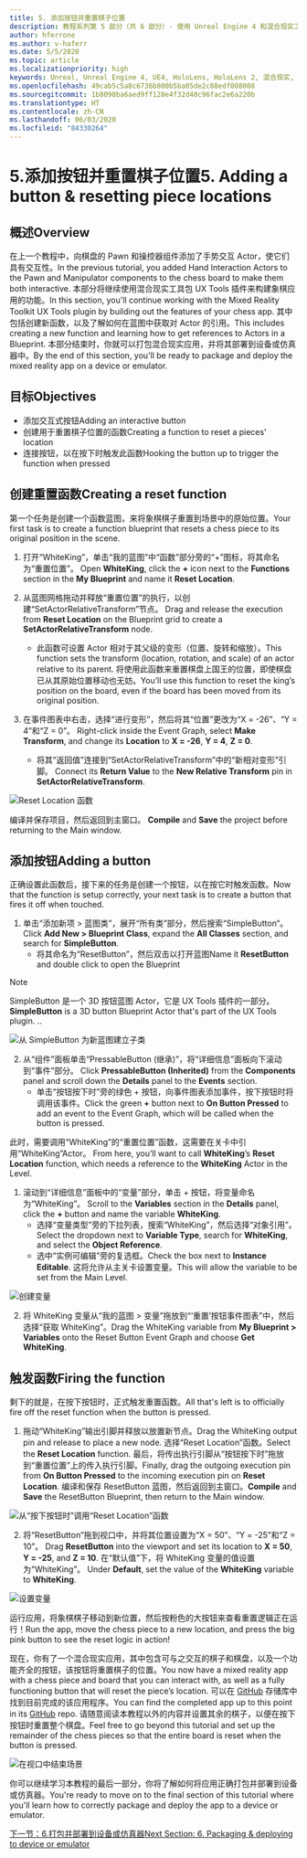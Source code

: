 ```yaml
---
title: 5. 添加按钮并重置棋子位置
description: 教程系列第 5 部分（共 6 部分）- 使用 Unreal Engine 4 和混合现实工具包 UX Tools 插件构建一款简单的象棋应用
author: hferrone
ms.author: v-haferr
ms.date: 5/5/2020
ms.topic: article
ms.localizationpriority: high
keywords: Unreal, Unreal Engine 4, UE4, HoloLens, HoloLens 2, 混合现实, 教程, 入门, mrtk, uxt, UX Tools, 文档
ms.openlocfilehash: 49cab5c5a8c6736b800b5ba05de2c88edf008008
ms.sourcegitcommit: 1b8090ba6aed9ff128e4f32d40c96fac2e6a220b
ms.translationtype: HT
ms.contentlocale: zh-CN
ms.lasthandoff: 06/03/2020
ms.locfileid: "84330264"
---
```

# <a name="5-adding-a-button--resetting-piece-locations"></a><span data-ttu-id="fd86e-104">5.添加按钮并重置棋子位置</span><span class="sxs-lookup"><span data-stu-id="fd86e-104">5. Adding a button & resetting piece locations</span></span>


## <a name="overview"></a><span data-ttu-id="fd86e-105">概述</span><span class="sxs-lookup"><span data-stu-id="fd86e-105">Overview</span></span>

<span data-ttu-id="fd86e-106">在上一个教程中，向棋盘的 Pawn 和操控器组件添加了手势交互 Actor，使它们具有交互性。</span><span class="sxs-lookup"><span data-stu-id="fd86e-106">In the previous tutorial, you added Hand Interaction Actors to the Pawn and Manipulator components to the chess board to make them both interactive.</span></span> <span data-ttu-id="fd86e-107">本部分将继续使用混合现实工具包 UX Tools 插件来构建象棋应用的功能。</span><span class="sxs-lookup"><span data-stu-id="fd86e-107">In this section, you'll continue working with the Mixed Reality Toolkit UX Tools plugin by building out the features of your chess app.</span></span> <span data-ttu-id="fd86e-108">其中包括创建新函数，以及了解如何在蓝图中获取对 Actor 的引用。</span><span class="sxs-lookup"><span data-stu-id="fd86e-108">This includes creating a new function and learning how to get references to Actors in a Blueprint.</span></span> <span data-ttu-id="fd86e-109">本部分结束时，你就可以打包混合现实应用，并将其部署到设备或仿真器中。</span><span class="sxs-lookup"><span data-stu-id="fd86e-109">By the end of this section, you'll be ready to package and deploy the mixed reality app on a device or emulator.</span></span>

## <a name="objectives"></a><span data-ttu-id="fd86e-110">目标</span><span class="sxs-lookup"><span data-stu-id="fd86e-110">Objectives</span></span>

* <span data-ttu-id="fd86e-111">添加交互式按钮</span><span class="sxs-lookup"><span data-stu-id="fd86e-111">Adding an interactive button</span></span>
* <span data-ttu-id="fd86e-112">创建用于重置棋子位置的函数</span><span class="sxs-lookup"><span data-stu-id="fd86e-112">Creating a function to reset a pieces' location</span></span>
* <span data-ttu-id="fd86e-113">连接按钮，以在按下时触发此函数</span><span class="sxs-lookup"><span data-stu-id="fd86e-113">Hooking the button up to trigger the function when pressed</span></span>

## <a name="creating-a-reset-function"></a><span data-ttu-id="fd86e-114">创建重置函数</span><span class="sxs-lookup"><span data-stu-id="fd86e-114">Creating a reset function</span></span>
<span data-ttu-id="fd86e-115">第一个任务是创建一个函数蓝图，来将象棋棋子重置到场景中的原始位置。</span><span class="sxs-lookup"><span data-stu-id="fd86e-115">Your first task is to create a function blueprint that resets a chess piece to its original position in the scene.</span></span> 

1.  <span data-ttu-id="fd86e-116">打开“WhiteKing”，单击“我的蓝图”中“函数”部分旁的“+”图标，将其命名为“重置位置”。    </span><span class="sxs-lookup"><span data-stu-id="fd86e-116">Open **WhiteKing**, click the **+** icon next to the **Functions** section in the **My Blueprint** and name it **Reset Location**.</span></span> 

2.  <span data-ttu-id="fd86e-117">从蓝图网格拖动并释放“重置位置”的执行，以创建“SetActorRelativeTransform”节点。 </span><span class="sxs-lookup"><span data-stu-id="fd86e-117">Drag and release the execution from **Reset Location** on the Blueprint grid to create a **SetActorRelativeTransform** node.</span></span> 
    * <span data-ttu-id="fd86e-118">此函数可设置 Actor 相对于其父级的变形（位置、旋转和缩放）。</span><span class="sxs-lookup"><span data-stu-id="fd86e-118">This function sets the transform (location, rotation, and scale) of an actor relative to its parent.</span></span> <span data-ttu-id="fd86e-119">将使用此函数来重置棋盘上国王的位置，即使棋盘已从其原始位置移动也无妨。</span><span class="sxs-lookup"><span data-stu-id="fd86e-119">You’ll use this function to reset the king’s position on the board, even if the board has been moved from its original position.</span></span> 
    
3. <span data-ttu-id="fd86e-120">在事件图表中右击，选择“进行变形”，然后将其“位置”更改为“X = -26”、“Y = 4”和“Z = 0”。    </span><span class="sxs-lookup"><span data-stu-id="fd86e-120">Right-click inside the Event Graph, select **Make Transform**, and change its **Location** to **X = -26**, **Y = 4**, **Z = 0**.</span></span>
    * <span data-ttu-id="fd86e-121">将其“返回值”连接到“SetActorRelativeTransform”中的“新相对变形”引脚。  </span><span class="sxs-lookup"><span data-stu-id="fd86e-121">Connect its **Return Value** to the **New Relative Transform** pin in **SetActorRelativeTransform**.</span></span> 

![Reset Location 函数](images/unreal-uxt/5-function.PNG)

<span data-ttu-id="fd86e-123">编译并保存项目，然后返回到主窗口。 </span><span class="sxs-lookup"><span data-stu-id="fd86e-123">**Compile** and **Save** the project before returning to the Main window.</span></span> 


## <a name="adding-a-button"></a><span data-ttu-id="fd86e-124">添加按钮</span><span class="sxs-lookup"><span data-stu-id="fd86e-124">Adding a button</span></span>
<span data-ttu-id="fd86e-125">正确设置此函数后，接下来的任务是创建一个按钮，以在按它时触发函数。</span><span class="sxs-lookup"><span data-stu-id="fd86e-125">Now that the function is setup correctly, your next task is to create a button that fires it off when touched.</span></span> 

1.  <span data-ttu-id="fd86e-126">单击“添加新项 > 蓝图类”，展开“所有类”部分，然后搜索“SimpleButton“。  </span><span class="sxs-lookup"><span data-stu-id="fd86e-126">Click **Add New > Blueprint Class**, expand the **All Classes** section, and search for **SimpleButton**.</span></span> 
    * <span data-ttu-id="fd86e-127">将其命名为“ResetButton”，然后双击以打开蓝图</span><span class="sxs-lookup"><span data-stu-id="fd86e-127">Name it **ResetButton** and double click to open the Blueprint</span></span>

> [!NOTE]
> <span data-ttu-id="fd86e-128">SimpleButton 是一个 3D 按钮蓝图 Actor，它是 UX Tools 插件的一部分。</span><span class="sxs-lookup"><span data-stu-id="fd86e-128">**SimpleButton** is a 3D button Blueprint Actor that's part of the UX Tools plugin.</span></span> <span data-ttu-id="fd86e-129">.</span><span class="sxs-lookup"><span data-stu-id="fd86e-129">.</span></span> 

![从 SimpleButton 为新蓝图建立子类](images/unreal-uxt/5-subclass.PNG)

2. <span data-ttu-id="fd86e-131">从“组件”面板单击“PressableButton (继承)”，将“详细信息”面板向下滚动到“事件”部分。   </span><span class="sxs-lookup"><span data-stu-id="fd86e-131">Click **PressableButton (Inherited)** from the **Components** panel and scroll down the **Details** panel to the **Events** section.</span></span> 
    * <span data-ttu-id="fd86e-132">单击“按钮按下时”旁的绿色 + 按钮，向事件图表添加事件，按下按钮时将调用该事件。</span><span class="sxs-lookup"><span data-stu-id="fd86e-132">Click the green **+** button next to **On Button Pressed** to add an event to the Event Graph, which will be called when the button is pressed.</span></span> 
    
<span data-ttu-id="fd86e-133">此时，需要调用“WhiteKing”的“重置位置”函数，这需要在关卡中引用“WhiteKing”Actor。  </span><span class="sxs-lookup"><span data-stu-id="fd86e-133">From here, you’ll want to call **WhiteKing**’s **Reset Location** function, which needs a reference to the **WhiteKing** Actor in the Level.</span></span> 

1.  <span data-ttu-id="fd86e-134">滚动到“详细信息”面板中的“变量”部分，单击 + 按钮，将变量命名为“WhiteKing”。   </span><span class="sxs-lookup"><span data-stu-id="fd86e-134">Scroll to the **Variables** section in the **Details** panel, click the **+** button and name the variable **WhiteKing**.</span></span> 
    * <span data-ttu-id="fd86e-135">选择“变量类型”旁的下拉列表，搜索“WhiteKing”，然后选择“对象引用”。</span><span class="sxs-lookup"><span data-stu-id="fd86e-135">Select the dropdown next to **Variable Type**, search for **WhiteKing**, and select the **Object Reference**.</span></span> 
    * <span data-ttu-id="fd86e-136">选中“实例可编辑”旁的复选框。</span><span class="sxs-lookup"><span data-stu-id="fd86e-136">Check the box next to **Instance Editable**.</span></span> <span data-ttu-id="fd86e-137">这将允许从主关卡设置变量。</span><span class="sxs-lookup"><span data-stu-id="fd86e-137">This will allow the variable to be set from the Main Level.</span></span> 

![创建变量](images/unreal-uxt/5-var.PNG)

2.  <span data-ttu-id="fd86e-139">将 WhiteKing 变量从“我的蓝图 > 变量”拖放到“‘重置’按钮事件图表”中，然后选择“获取 WhiteKing”。</span><span class="sxs-lookup"><span data-stu-id="fd86e-139">Drag the WhiteKing variable from **My Blueprint > Variables** onto the Reset Button Event Graph and choose **Get WhiteKing**.</span></span> 

## <a name="firing-the-function"></a><span data-ttu-id="fd86e-140">触发函数</span><span class="sxs-lookup"><span data-stu-id="fd86e-140">Firing the function</span></span>
<span data-ttu-id="fd86e-141">剩下的就是，在按下按钮时，正式触发重置函数。</span><span class="sxs-lookup"><span data-stu-id="fd86e-141">All that's left is to officially fire off the reset function when the button is pressed.</span></span>

1.  <span data-ttu-id="fd86e-142">拖动“WhiteKing”输出引脚并释放以放置新节点。</span><span class="sxs-lookup"><span data-stu-id="fd86e-142">Drag the WhiteKing output pin and release to place a new node.</span></span> <span data-ttu-id="fd86e-143">选择“Reset Location”函数。</span><span class="sxs-lookup"><span data-stu-id="fd86e-143">Select the **Reset Location** function.</span></span> <span data-ttu-id="fd86e-144">最后，将传出执行引脚从“按钮按下时”拖放到“重置位置”上的传入执行引脚。</span><span class="sxs-lookup"><span data-stu-id="fd86e-144">Finally, drag the outgoing execution pin from **On Button Pressed** to the incoming execution pin on **Reset Location**.</span></span> <span data-ttu-id="fd86e-145">编译和保存 ResetButton 蓝图，然后返回到主窗口。</span><span class="sxs-lookup"><span data-stu-id="fd86e-145">**Compile** and **Save** the ResetButton Blueprint, then return to the Main window.</span></span> 

![从“按下按钮时”调用“Reset Location”函数](images/unreal-uxt/5-callresetloc.PNG)

2.  <span data-ttu-id="fd86e-147">将“ResetButton”拖到视口中，并将其位置设置为“X = 50”、“Y = -25”和“Z = 10”。  </span><span class="sxs-lookup"><span data-stu-id="fd86e-147">Drag **ResetButton** into the viewport and set its location to **X = 50**, **Y = -25**, and **Z = 10**.</span></span> <span data-ttu-id="fd86e-148">在“默认值”下，将 WhiteKing 变量的值设置为“WhiteKing”。  </span><span class="sxs-lookup"><span data-stu-id="fd86e-148">Under **Default**, set the value of the **WhiteKing** variable to **WhiteKing**.</span></span>

![设置变量](images/unreal-uxt/5-buttonlevel.PNG)

<span data-ttu-id="fd86e-150">运行应用，将象棋棋子移动到新位置，然后按粉色的大按钮来查看重置逻辑正在运行！</span><span class="sxs-lookup"><span data-stu-id="fd86e-150">Run the app, move the chess piece to a new location, and press the big pink button to see the reset logic in action!</span></span>

<span data-ttu-id="fd86e-151">现在，你有了一个混合现实应用，其中包含可与之交互的棋子和棋盘，以及一个功能齐全的按钮，该按钮将重置棋子的位置。</span><span class="sxs-lookup"><span data-stu-id="fd86e-151">You now have a mixed reality app with a chess piece and board that you can interact with, as well as a fully functioning button that will reset the piece’s location.</span></span> <span data-ttu-id="fd86e-152">可以在 [GitHub](https://github.com/microsoft/MixedReality-Unreal-Samples/tree/master/ChessApp) 存储库中找到目前完成的该应用程序。</span><span class="sxs-lookup"><span data-stu-id="fd86e-152">You can find the completed app up to this point in its [GitHub](https://github.com/microsoft/MixedReality-Unreal-Samples/tree/master/ChessApp) repo.</span></span> <span data-ttu-id="fd86e-153">请随意阅读本教程以外的内容并设置其余的棋子，以便在按下按钮时重置整个棋盘。</span><span class="sxs-lookup"><span data-stu-id="fd86e-153">Feel free to go beyond this tutorial and set up the remainder of the chess pieces so that the entire board is reset when the button is pressed.</span></span>

![在视口中结束场景](images/unreal-uxt/5-endscene.PNG)

<span data-ttu-id="fd86e-155">你可以继续学习本教程的最后一部分，你将了解如何将应用正确打包并部署到设备或仿真器。</span><span class="sxs-lookup"><span data-stu-id="fd86e-155">You're ready to move on to the final section of this tutorial where you'll learn how to correctly package and deploy the app to a device or emulator.</span></span>

[<span data-ttu-id="fd86e-156">下一节：6.打包并部署到设备或仿真器</span><span class="sxs-lookup"><span data-stu-id="fd86e-156">Next Section: 6. Packaging & deploying to device or emulator</span></span>](unreal-uxt-ch6.md)
